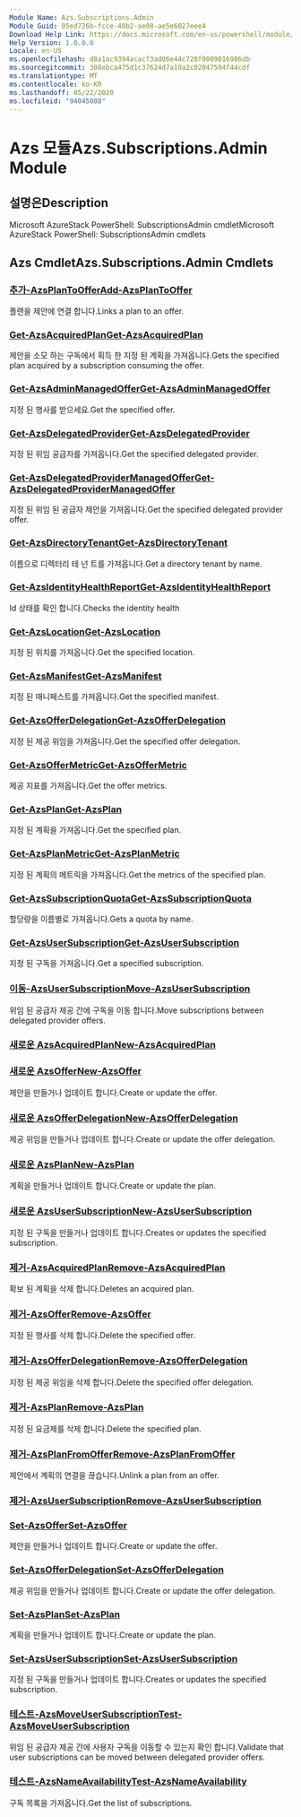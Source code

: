 ```yaml
---
Module Name: Azs.Subscriptions.Admin
Module Guid: 05ed726b-fcce-40b2-ae08-ae5e6027eee4
Download Help Link: https://docs.microsoft.com/en-us/powershell/module/azs.subscriptions.admin
Help Version: 1.0.0.0
Locale: en-US
ms.openlocfilehash: d8a1ac9394acacf3ad06e44c728f0009816986db
ms.sourcegitcommit: 308ebca475d1c37624d7a10a2c02047594f44cdf
ms.translationtype: MT
ms.contentlocale: ko-KR
ms.lasthandoff: 05/22/2020
ms.locfileid: "94045088"
---
```

# <span data-ttu-id="70807-101">Azs 모듈</span><span class="sxs-lookup"><span data-stu-id="70807-101">Azs.Subscriptions.Admin Module</span></span>
## <span data-ttu-id="70807-102">설명은</span><span class="sxs-lookup"><span data-stu-id="70807-102">Description</span></span>
<span data-ttu-id="70807-103">Microsoft AzureStack PowerShell: SubscriptionsAdmin cmdlet</span><span class="sxs-lookup"><span data-stu-id="70807-103">Microsoft AzureStack PowerShell: SubscriptionsAdmin cmdlets</span></span>

## <span data-ttu-id="70807-104">Azs Cmdlet</span><span class="sxs-lookup"><span data-stu-id="70807-104">Azs.Subscriptions.Admin Cmdlets</span></span>
### [<span data-ttu-id="70807-105">추가-AzsPlanToOffer</span><span class="sxs-lookup"><span data-stu-id="70807-105">Add-AzsPlanToOffer</span></span>](Add-AzsPlanToOffer.md)
<span data-ttu-id="70807-106">플랜을 제안에 연결 합니다.</span><span class="sxs-lookup"><span data-stu-id="70807-106">Links a plan to an offer.</span></span>

### [<span data-ttu-id="70807-107">Get-AzsAcquiredPlan</span><span class="sxs-lookup"><span data-stu-id="70807-107">Get-AzsAcquiredPlan</span></span>](Get-AzsAcquiredPlan.md)
<span data-ttu-id="70807-108">제안을 소모 하는 구독에서 획득 한 지정 된 계획을 가져옵니다.</span><span class="sxs-lookup"><span data-stu-id="70807-108">Gets the specified plan acquired by a subscription consuming the offer.</span></span>

### [<span data-ttu-id="70807-109">Get-AzsAdminManagedOffer</span><span class="sxs-lookup"><span data-stu-id="70807-109">Get-AzsAdminManagedOffer</span></span>](Get-AzsAdminManagedOffer.md)
<span data-ttu-id="70807-110">지정 된 행사를 받으세요.</span><span class="sxs-lookup"><span data-stu-id="70807-110">Get the specified offer.</span></span>

### [<span data-ttu-id="70807-111">Get-AzsDelegatedProvider</span><span class="sxs-lookup"><span data-stu-id="70807-111">Get-AzsDelegatedProvider</span></span>](Get-AzsDelegatedProvider.md)
<span data-ttu-id="70807-112">지정 된 위임 공급자를 가져옵니다.</span><span class="sxs-lookup"><span data-stu-id="70807-112">Get the specified delegated provider.</span></span>

### [<span data-ttu-id="70807-113">Get-AzsDelegatedProviderManagedOffer</span><span class="sxs-lookup"><span data-stu-id="70807-113">Get-AzsDelegatedProviderManagedOffer</span></span>](Get-AzsDelegatedProviderManagedOffer.md)
<span data-ttu-id="70807-114">지정 된 위임 된 공급자 제안을 가져옵니다.</span><span class="sxs-lookup"><span data-stu-id="70807-114">Get the specified delegated provider offer.</span></span>

### [<span data-ttu-id="70807-115">Get-AzsDirectoryTenant</span><span class="sxs-lookup"><span data-stu-id="70807-115">Get-AzsDirectoryTenant</span></span>](Get-AzsDirectoryTenant.md)
<span data-ttu-id="70807-116">이름으로 디렉터리 테 넌 트를 가져옵니다.</span><span class="sxs-lookup"><span data-stu-id="70807-116">Get a directory tenant by name.</span></span>

### [<span data-ttu-id="70807-117">Get-AzsIdentityHealthReport</span><span class="sxs-lookup"><span data-stu-id="70807-117">Get-AzsIdentityHealthReport</span></span>](Get-AzsIdentityHealthReport.md)
<span data-ttu-id="70807-118">Id 상태를 확인 합니다.</span><span class="sxs-lookup"><span data-stu-id="70807-118">Checks the identity health</span></span>

### [<span data-ttu-id="70807-119">Get-AzsLocation</span><span class="sxs-lookup"><span data-stu-id="70807-119">Get-AzsLocation</span></span>](Get-AzsLocation.md)
<span data-ttu-id="70807-120">지정 된 위치를 가져옵니다.</span><span class="sxs-lookup"><span data-stu-id="70807-120">Get the specified location.</span></span>

### [<span data-ttu-id="70807-121">Get-AzsManifest</span><span class="sxs-lookup"><span data-stu-id="70807-121">Get-AzsManifest</span></span>](Get-AzsManifest.md)
<span data-ttu-id="70807-122">지정 된 매니페스트를 가져옵니다.</span><span class="sxs-lookup"><span data-stu-id="70807-122">Get the specified manifest.</span></span>

### [<span data-ttu-id="70807-123">Get-AzsOfferDelegation</span><span class="sxs-lookup"><span data-stu-id="70807-123">Get-AzsOfferDelegation</span></span>](Get-AzsOfferDelegation.md)
<span data-ttu-id="70807-124">지정 된 제공 위임을 가져옵니다.</span><span class="sxs-lookup"><span data-stu-id="70807-124">Get the specified offer delegation.</span></span>

### [<span data-ttu-id="70807-125">Get-AzsOfferMetric</span><span class="sxs-lookup"><span data-stu-id="70807-125">Get-AzsOfferMetric</span></span>](Get-AzsOfferMetric.md)
<span data-ttu-id="70807-126">제공 지표를 가져옵니다.</span><span class="sxs-lookup"><span data-stu-id="70807-126">Get the offer metrics.</span></span>

### [<span data-ttu-id="70807-127">Get-AzsPlan</span><span class="sxs-lookup"><span data-stu-id="70807-127">Get-AzsPlan</span></span>](Get-AzsPlan.md)
<span data-ttu-id="70807-128">지정 된 계획을 가져옵니다.</span><span class="sxs-lookup"><span data-stu-id="70807-128">Get the specified plan.</span></span>

### [<span data-ttu-id="70807-129">Get-AzsPlanMetric</span><span class="sxs-lookup"><span data-stu-id="70807-129">Get-AzsPlanMetric</span></span>](Get-AzsPlanMetric.md)
<span data-ttu-id="70807-130">지정 된 계획의 메트릭을 가져옵니다.</span><span class="sxs-lookup"><span data-stu-id="70807-130">Get the metrics of the specified plan.</span></span>

### [<span data-ttu-id="70807-131">Get-AzsSubscriptionQuota</span><span class="sxs-lookup"><span data-stu-id="70807-131">Get-AzsSubscriptionQuota</span></span>](Get-AzsSubscriptionQuota.md)
<span data-ttu-id="70807-132">할당량을 이름별로 가져옵니다.</span><span class="sxs-lookup"><span data-stu-id="70807-132">Gets a quota by name.</span></span>

### [<span data-ttu-id="70807-133">Get-AzsUserSubscription</span><span class="sxs-lookup"><span data-stu-id="70807-133">Get-AzsUserSubscription</span></span>](Get-AzsUserSubscription.md)
<span data-ttu-id="70807-134">지정 된 구독을 가져옵니다.</span><span class="sxs-lookup"><span data-stu-id="70807-134">Get a specified subscription.</span></span>

### [<span data-ttu-id="70807-135">이동-AzsUserSubscription</span><span class="sxs-lookup"><span data-stu-id="70807-135">Move-AzsUserSubscription</span></span>](Move-AzsUserSubscription.md)
<span data-ttu-id="70807-136">위임 된 공급자 제공 간에 구독을 이동 합니다.</span><span class="sxs-lookup"><span data-stu-id="70807-136">Move subscriptions between delegated provider offers.</span></span>

### [<span data-ttu-id="70807-137">새로운 AzsAcquiredPlan</span><span class="sxs-lookup"><span data-stu-id="70807-137">New-AzsAcquiredPlan</span></span>](New-AzsAcquiredPlan.md)


### [<span data-ttu-id="70807-138">새로운 AzsOffer</span><span class="sxs-lookup"><span data-stu-id="70807-138">New-AzsOffer</span></span>](New-AzsOffer.md)
<span data-ttu-id="70807-139">제안을 만들거나 업데이트 합니다.</span><span class="sxs-lookup"><span data-stu-id="70807-139">Create or update the offer.</span></span>

### [<span data-ttu-id="70807-140">새로운 AzsOfferDelegation</span><span class="sxs-lookup"><span data-stu-id="70807-140">New-AzsOfferDelegation</span></span>](New-AzsOfferDelegation.md)
<span data-ttu-id="70807-141">제공 위임을 만들거나 업데이트 합니다.</span><span class="sxs-lookup"><span data-stu-id="70807-141">Create or update the offer delegation.</span></span>

### [<span data-ttu-id="70807-142">새로운 AzsPlan</span><span class="sxs-lookup"><span data-stu-id="70807-142">New-AzsPlan</span></span>](New-AzsPlan.md)
<span data-ttu-id="70807-143">계획을 만들거나 업데이트 합니다.</span><span class="sxs-lookup"><span data-stu-id="70807-143">Create or update the plan.</span></span>

### [<span data-ttu-id="70807-144">새로운 AzsUserSubscription</span><span class="sxs-lookup"><span data-stu-id="70807-144">New-AzsUserSubscription</span></span>](New-AzsUserSubscription.md)
<span data-ttu-id="70807-145">지정 된 구독을 만들거나 업데이트 합니다.</span><span class="sxs-lookup"><span data-stu-id="70807-145">Creates or updates the specified subscription.</span></span>

### [<span data-ttu-id="70807-146">제거-AzsAcquiredPlan</span><span class="sxs-lookup"><span data-stu-id="70807-146">Remove-AzsAcquiredPlan</span></span>](Remove-AzsAcquiredPlan.md)
<span data-ttu-id="70807-147">확보 된 계획을 삭제 합니다.</span><span class="sxs-lookup"><span data-stu-id="70807-147">Deletes an acquired plan.</span></span>

### [<span data-ttu-id="70807-148">제거-AzsOffer</span><span class="sxs-lookup"><span data-stu-id="70807-148">Remove-AzsOffer</span></span>](Remove-AzsOffer.md)
<span data-ttu-id="70807-149">지정 된 행사를 삭제 합니다.</span><span class="sxs-lookup"><span data-stu-id="70807-149">Delete the specified offer.</span></span>

### [<span data-ttu-id="70807-150">제거-AzsOfferDelegation</span><span class="sxs-lookup"><span data-stu-id="70807-150">Remove-AzsOfferDelegation</span></span>](Remove-AzsOfferDelegation.md)
<span data-ttu-id="70807-151">지정 된 제공 위임을 삭제 합니다.</span><span class="sxs-lookup"><span data-stu-id="70807-151">Delete the specified offer delegation.</span></span>

### [<span data-ttu-id="70807-152">제거-AzsPlan</span><span class="sxs-lookup"><span data-stu-id="70807-152">Remove-AzsPlan</span></span>](Remove-AzsPlan.md)
<span data-ttu-id="70807-153">지정 된 요금제를 삭제 합니다.</span><span class="sxs-lookup"><span data-stu-id="70807-153">Delete the specified plan.</span></span>

### [<span data-ttu-id="70807-154">제거-AzsPlanFromOffer</span><span class="sxs-lookup"><span data-stu-id="70807-154">Remove-AzsPlanFromOffer</span></span>](Remove-AzsPlanFromOffer.md)
<span data-ttu-id="70807-155">제안에서 계획의 연결을 끊습니다.</span><span class="sxs-lookup"><span data-stu-id="70807-155">Unlink a plan from an offer.</span></span>

### [<span data-ttu-id="70807-156">제거-AzsUserSubscription</span><span class="sxs-lookup"><span data-stu-id="70807-156">Remove-AzsUserSubscription</span></span>](Remove-AzsUserSubscription.md)


### [<span data-ttu-id="70807-157">Set-AzsOffer</span><span class="sxs-lookup"><span data-stu-id="70807-157">Set-AzsOffer</span></span>](Set-AzsOffer.md)
<span data-ttu-id="70807-158">제안을 만들거나 업데이트 합니다.</span><span class="sxs-lookup"><span data-stu-id="70807-158">Create or update the offer.</span></span>

### [<span data-ttu-id="70807-159">Set-AzsOfferDelegation</span><span class="sxs-lookup"><span data-stu-id="70807-159">Set-AzsOfferDelegation</span></span>](Set-AzsOfferDelegation.md)
<span data-ttu-id="70807-160">제공 위임을 만들거나 업데이트 합니다.</span><span class="sxs-lookup"><span data-stu-id="70807-160">Create or update the offer delegation.</span></span>

### [<span data-ttu-id="70807-161">Set-AzsPlan</span><span class="sxs-lookup"><span data-stu-id="70807-161">Set-AzsPlan</span></span>](Set-AzsPlan.md)
<span data-ttu-id="70807-162">계획을 만들거나 업데이트 합니다.</span><span class="sxs-lookup"><span data-stu-id="70807-162">Create or update the plan.</span></span>

### [<span data-ttu-id="70807-163">Set-AzsUserSubscription</span><span class="sxs-lookup"><span data-stu-id="70807-163">Set-AzsUserSubscription</span></span>](Set-AzsUserSubscription.md)
<span data-ttu-id="70807-164">지정 된 구독을 만들거나 업데이트 합니다.</span><span class="sxs-lookup"><span data-stu-id="70807-164">Creates or updates the specified subscription.</span></span>

### [<span data-ttu-id="70807-165">테스트-AzsMoveUserSubscription</span><span class="sxs-lookup"><span data-stu-id="70807-165">Test-AzsMoveUserSubscription</span></span>](Test-AzsMoveUserSubscription.md)
<span data-ttu-id="70807-166">위임 된 공급자 제공 간에 사용자 구독을 이동할 수 있는지 확인 합니다.</span><span class="sxs-lookup"><span data-stu-id="70807-166">Validate that user subscriptions can be moved between delegated provider offers.</span></span>

### [<span data-ttu-id="70807-167">테스트-AzsNameAvailability</span><span class="sxs-lookup"><span data-stu-id="70807-167">Test-AzsNameAvailability</span></span>](Test-AzsNameAvailability.md)
<span data-ttu-id="70807-168">구독 목록을 가져옵니다.</span><span class="sxs-lookup"><span data-stu-id="70807-168">Get the list of subscriptions.</span></span>

